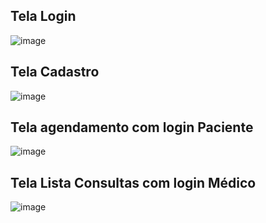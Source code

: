 ## Tela Login
![image](https://github.com/user-attachments/assets/16b2624e-1fa0-465a-b638-b70343221d1d)

## Tela Cadastro
![image](https://github.com/user-attachments/assets/00304e31-eaba-49ed-a5dc-cc1e0b2d8abf)

## Tela agendamento com login Paciente
![image](https://github.com/user-attachments/assets/38e9ecc9-13a7-4552-8a6e-1be98f503f34)

## Tela Lista Consultas com login Médico
![image](https://github.com/user-attachments/assets/d2a2bc00-658e-4905-9c56-5c6b64452091)
